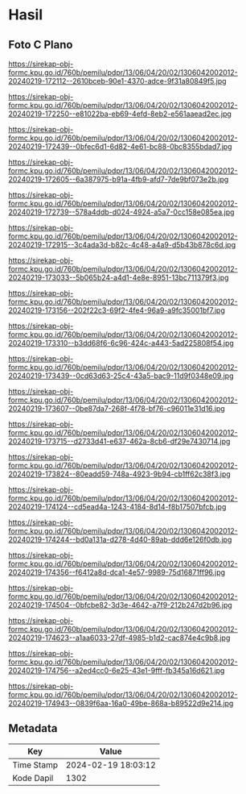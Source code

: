 # Hasil

## Foto C Plano

https://sirekap-obj-formc.kpu.go.id/760b/pemilu/pdpr/13/06/04/20/02/1306042002012-20240219-172112--2610bceb-90e1-4370-adce-9f31a80849f5.jpg

https://sirekap-obj-formc.kpu.go.id/760b/pemilu/pdpr/13/06/04/20/02/1306042002012-20240219-172250--e81022ba-eb69-4efd-8eb2-e561aaead2ec.jpg

https://sirekap-obj-formc.kpu.go.id/760b/pemilu/pdpr/13/06/04/20/02/1306042002012-20240219-172439--0bfec6d1-6d82-4e61-bc88-0bc8355bdad7.jpg

https://sirekap-obj-formc.kpu.go.id/760b/pemilu/pdpr/13/06/04/20/02/1306042002012-20240219-172605--6a387975-b91a-4fb9-afd7-7de9bf073e2b.jpg

https://sirekap-obj-formc.kpu.go.id/760b/pemilu/pdpr/13/06/04/20/02/1306042002012-20240219-172739--578a4ddb-d024-4924-a5a7-0cc158e085ea.jpg

https://sirekap-obj-formc.kpu.go.id/760b/pemilu/pdpr/13/06/04/20/02/1306042002012-20240219-172915--3c4ada3d-b82c-4c48-a4a9-d5b43b878c6d.jpg

https://sirekap-obj-formc.kpu.go.id/760b/pemilu/pdpr/13/06/04/20/02/1306042002012-20240219-173033--5b065b24-a4d1-4e8e-8951-13bc711379f3.jpg

https://sirekap-obj-formc.kpu.go.id/760b/pemilu/pdpr/13/06/04/20/02/1306042002012-20240219-173156--202f22c3-69f2-4fe4-96a9-a9fc35001bf7.jpg

https://sirekap-obj-formc.kpu.go.id/760b/pemilu/pdpr/13/06/04/20/02/1306042002012-20240219-173310--b3dd68f6-6c96-424c-a443-5ad225808f54.jpg

https://sirekap-obj-formc.kpu.go.id/760b/pemilu/pdpr/13/06/04/20/02/1306042002012-20240219-173439--0cd63d63-25c4-43a5-bac9-11d9f0348e09.jpg

https://sirekap-obj-formc.kpu.go.id/760b/pemilu/pdpr/13/06/04/20/02/1306042002012-20240219-173607--0be87da7-268f-4f78-bf76-c96011e31d16.jpg

https://sirekap-obj-formc.kpu.go.id/760b/pemilu/pdpr/13/06/04/20/02/1306042002012-20240219-173715--d2733d41-e637-462a-8cb6-df29e7430714.jpg

https://sirekap-obj-formc.kpu.go.id/760b/pemilu/pdpr/13/06/04/20/02/1306042002012-20240219-173824--80eadd59-748a-4923-9b94-cb1ff62c38f3.jpg

https://sirekap-obj-formc.kpu.go.id/760b/pemilu/pdpr/13/06/04/20/02/1306042002012-20240219-174124--cd5ead4a-1243-4184-8d14-f8b17507bfcb.jpg

https://sirekap-obj-formc.kpu.go.id/760b/pemilu/pdpr/13/06/04/20/02/1306042002012-20240219-174244--bd0a131a-d278-4d40-89ab-ddd6e126f0db.jpg

https://sirekap-obj-formc.kpu.go.id/760b/pemilu/pdpr/13/06/04/20/02/1306042002012-20240219-174356--f6412a8d-dca1-4e57-9989-75d16871ff96.jpg

https://sirekap-obj-formc.kpu.go.id/760b/pemilu/pdpr/13/06/04/20/02/1306042002012-20240219-174504--0bfcbe82-3d3e-4642-a7f9-212b247d2b96.jpg

https://sirekap-obj-formc.kpu.go.id/760b/pemilu/pdpr/13/06/04/20/02/1306042002012-20240219-174623--a1aa6033-27df-4985-b1d2-cac874e4c9b8.jpg

https://sirekap-obj-formc.kpu.go.id/760b/pemilu/pdpr/13/06/04/20/02/1306042002012-20240219-174756--a2ed4cc0-6e25-43e1-9fff-fb345a16d621.jpg

https://sirekap-obj-formc.kpu.go.id/760b/pemilu/pdpr/13/06/04/20/02/1306042002012-20240219-174943--0839f6aa-16a0-49be-868a-b89522d9e214.jpg


## Metadata

| Key        | Value               |
| ---------- | ------------------- |
| Time Stamp | 2024-02-19 18:03:12 |
| Kode Dapil | 1302                |



